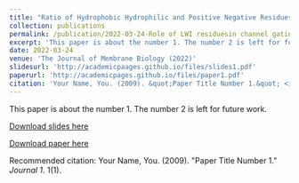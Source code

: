 ```yaml
---
title: "Ratio of Hydrophobic Hydrophilic and Positive Negative Residues at Lipid Water Interface Influences Surface Expression and Channel Gating of TRPV1"
collection: publications
permalink: /publication/2022-03-24-Role of LWI residuesin channel gating of TRPV1
excerpt: 'This paper is about the number 1. The number 2 is left for future work.'
date: 2022-03-24
venue: 'The Journal of Membrane Biology (2022)'
slidesurl: 'http://academicpaages.github.io/files/slides1.pdf'
paperurl: 'http://academicpages.github.io/files/paper1.pdf'
citation: 'Your Name, You. (2009). &quot;Paper Title Number 1.&quot; <i>Journal 1</i>. 1(1).'
---
```

This paper is about the number 1. The number 2 is left for future work.

[Download slides here](http://academicpaages.github.io/files/slides1.pdf)

[Download paper here](http://academicpages.github.io/files/paper1.pdf)

Recommended citation: Your Name, You. (2009). "Paper Title Number 1." <i>Journal 1</i>. 1(1).